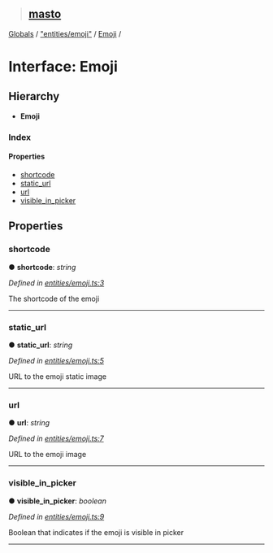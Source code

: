 > ## [masto](../README.md)

[Globals](../globals.md) / ["entities/emoji"](../modules/_entities_emoji_.md) / [Emoji](_entities_emoji_.emoji.md) /

# Interface: Emoji

## Hierarchy

* **Emoji**

### Index

#### Properties

* [shortcode](_entities_emoji_.emoji.md#shortcode)
* [static_url](_entities_emoji_.emoji.md#static_url)
* [url](_entities_emoji_.emoji.md#url)
* [visible_in_picker](_entities_emoji_.emoji.md#visible_in_picker)

## Properties

###  shortcode

● **shortcode**: *string*

*Defined in [entities/emoji.ts:3](https://github.com/neet/masto.js/blob/3506035/src/entities/emoji.ts#L3)*

The shortcode of the emoji

___

###  static_url

● **static_url**: *string*

*Defined in [entities/emoji.ts:5](https://github.com/neet/masto.js/blob/3506035/src/entities/emoji.ts#L5)*

URL to the emoji static image

___

###  url

● **url**: *string*

*Defined in [entities/emoji.ts:7](https://github.com/neet/masto.js/blob/3506035/src/entities/emoji.ts#L7)*

URL to the emoji image

___

###  visible_in_picker

● **visible_in_picker**: *boolean*

*Defined in [entities/emoji.ts:9](https://github.com/neet/masto.js/blob/3506035/src/entities/emoji.ts#L9)*

Boolean that indicates if the emoji is visible in picker

___